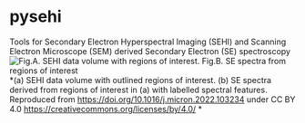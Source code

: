 # pysehi
 Tools for Secondary Electron Hyperspectral Imaging (SEHI) and Scanning Electron Microscope (SEM) derived Secondary Electron (SE) spectroscopy
![Fig.A. SEHI data volume with regions of interest. Fig.B. SE spectra from regions of interest](https://ars.els-cdn.com/content/image/1-s2.0-S0968432822000300-gr2_lrg.jpg?raw=true "Title")
*(a) SEHI data volume with outlined regions of interest. (b) SE spectra derived from regions of interest in (a) with labelled spectral features. Reproduced from https://doi.org/10.1016/j.micron.2022.103234 under CC BY 4.0 https://creativecommons.org/licenses/by/4.0/ *
